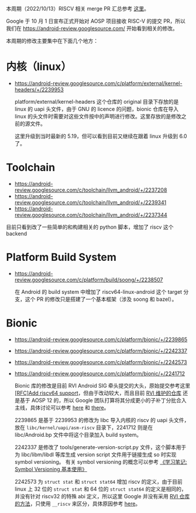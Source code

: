 
本周期（2022/10/13）RISCV 相关 merge PR 汇总参考 [这里][1]。

Google 于 10 月 1 日宣布正式开始对 AOSP 项目接收 RISC-V 的提交 PR，所以我们在 <https://android-review.googlesource.com/> 开始看到相关的修改。

本周期的修改主要集中在下面几个地方：

# 内核（linux）

- https://android-review.googlesource.com/c/platform/external/kernel-headers/+/2239953

  platform/external/kernel-headers 这个仓库的 original 目录下存放的是 linux 的 uapi 头文件，由于 GNU 的 licence 的问题，bionic 仓库在导入 linux 的头文件时需要对这些文件按中的声明进行修改。这里存放的是修改之前的源文件。

  这里升级到当时最新的 5.19，但可以看到目前又继续在跟着 linux 升级到 6.0 了。

# Toolchain

- https://android-review.googlesource.com/c/toolchain/llvm_android/+/2237208
- https://android-review.googlesource.com/c/toolchain/llvm_android/+/2239341
- https://android-review.googlesource.com/c/toolchain/llvm_android/+/2237344

目前只看到改了一些简单的和构建相关的 python 脚本，增加了 riscv 这个 backend

# Platform Build System

- https://android-review.googlesource.com/c/platform/build/soong/+/2238507

  在 Android 的 build system 中增加了 riscv64-linux-android 这个 target 分支，这个 PR 的修改只是搭建了一个基本框架（涉及 soong 和 bazel）。

# Bionic

- https://android-review.googlesource.com/c/platform/bionic/+/2239865
- https://android-review.googlesource.com/c/platform/bionic/+/2242337
- https://android-review.googlesource.com/c/platform/bionic/+/2242573
- https://android-review.googlesource.com/c/platform/bionic/+/2241712

  Bionic 库的修改是目前 RVI Android SIG 牵头提交的大头，原始提交参考这里 [[RFC]Add riscv64 support][3]，但由于改动较大，而且目前 [RVI 维护的仓库][6] 还是基于 AOSP 12 的，所以 Google 团队打算将其分成更小的子补丁分批合入主线，具体讨论可以参考 [here][4] 和 [there][5]。
  
  2239865 是基于 2239953 的修改为 libc 导入内核的 riscv 的 uapi 头文件，放在 `libc/kernel/uapi/asm-riscv` 目录下，2241712 则是在 libc/Android.bp 文件中将这个目录加入 build system。

  2242337 是修改了 tools/generate-version-script.py 文件，这个脚本用于为 libc/libm/libdl 等库生成 version script 文件用于链接生成 so 时实现 symbol versioning。 有关 symbol versioning 的概念可以参考 [《学习笔记: Symbol Versioning 基本使用》][2]

  2242573 为 `struct stat` 和 `struct stat64` 增加 riscv 的定义，由于目前 linux 上 32 位的 `struct stat` 和 64 位的 `struct stat64` 的定义是相同的，并没有针对 riscv32 的特殊 abi 定义，所以这里 Google 并没有采用 [RVI 仓库的方法][7]，只使用 `__riscv` 来区分，具体原因参考 [here][8]。

[1]: https://docs.qq.com/sheet/DSWhqaHVGSXBqcWlo?tab=BB08J2&u=4e87bcef14e44d62ab60a7b833967c08
[2]: ../20221008-symbol-version.md
[3]: https://android-review.googlesource.com/c/platform/bionic/+/2142912
[4]: https://android-review.googlesource.com/c/platform/bionic/+/2142912/comments/415ed657_592db865
[5]: https://android-review.googlesource.com/c/platform/bionic/+/2241712/comment/b3dfabdf_bdbd33ef/
[6]: https://github.com/riscv-android-src
[7]: https://github.com/riscv-android-src/platform-bionic/blob/571ed8a0996e31e49b1ed7ec24edac59c8bfc032/libc/include/sys/stat.h
[8]: https://android-review.googlesource.com/c/platform/bionic/+/2242573/comments/4544298c_25776e6e
